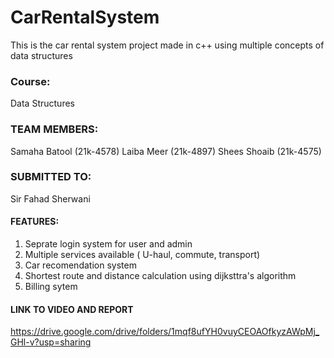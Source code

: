 # CarRentalSystem
This is the car rental system project made in c++ using multiple concepts of data structures
### Course:
Data Structures
### TEAM MEMBERS:
Samaha Batool (21k-4578)
Laiba Meer (21k-4897)
Shees Shoaib (21k-4575)
### SUBMITTED TO:
Sir Fahad Sherwani

#### FEATURES:
1. Seprate login system for user and admin 
2. Multiple services available ( U-haul, commute, transport)
3. Car recomendation system
4. Shortest route and distance calculation using dijksttra's algorithm
5. Billing sytem
#### LINK TO VIDEO AND REPORT
https://drive.google.com/drive/folders/1mqf8ufYH0vuyCEOAOfkyzAWpMj_GHl-v?usp=sharing
